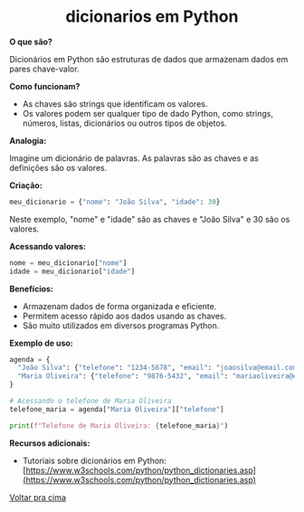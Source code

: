 <h1 align="center">dicionarios em Python</h1>

**O que são?**

Dicionários em Python são estruturas de dados que armazenam dados em pares chave-valor.

**Como funcionam?**

- As chaves são strings que identificam os valores.
- Os valores podem ser qualquer tipo de dado Python, como strings, números, listas, dicionários ou outros tipos de objetos.

**Analogia:**

Imagine um dicionário de palavras. As palavras são as chaves e as definições são os valores.

**Criação:**

```python
meu_dicionario = {"nome": "João Silva", "idade": 30}
```

Neste exemplo, "nome" e "idade" são as chaves e "João Silva" e 30 são os valores.

**Acessando valores:**

```python
nome = meu_dicionario["nome"]
idade = meu_dicionario["idade"]
```

**Benefícios:**

- Armazenam dados de forma organizada e eficiente.
- Permitem acesso rápido aos dados usando as chaves.
- São muito utilizados em diversos programas Python.

**Exemplo de uso:**

```python
agenda = {
  "João Silva": {"telefone": "1234-5678", "email": "joaosilva@email.com"},
  "Maria Oliveira": {"telefone": "9876-5432", "email": "mariaoliveira@email.com"}
}

# Acessando o telefone de Maria Oliveira
telefone_maria = agenda["Maria Oliveira"]["telefone"]

print(f"Telefone de Maria Oliveira: {telefone_maria}")
```

**Recursos adicionais:**

- Tutoriais sobre dicionários em Python: [https://www.w3schools.com/python/python_dictionaries.asp](https://www.w3schools.com/python/python_dictionaries.asp)

[Voltar pra cima](#📝-conteúdo)

